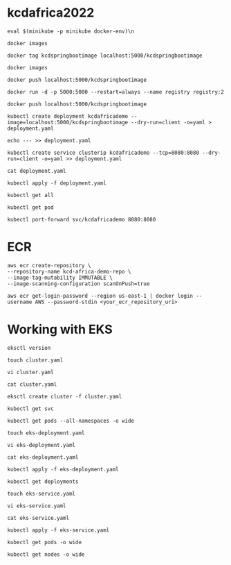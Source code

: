 # kcdafrica2022

```
eval $(minikube -p minikube docker-env)\n
```
```
docker images
```
```
docker tag kcdspringbootimage localhost:5000/kcdspringbootimage
```
```
docker images
```
```
docker push localhost:5000/kcdspringbootimage
```
```
docker run -d -p 5000:5000 --restart=always --name registry registry:2
```
```
docker push localhost:5000/kcdspringbootimage
```
```
kubectl create deployment kcdafricademo --image=localhost:5000/kcdspringbootimage --dry-run=client -o=yaml > deployment.yaml
```
```
echo --- >> deployment.yaml
```
```
kubectl create service clusterip kcdafricademo --tcp=8080:8080 --dry-run=client -o=yaml >> deployment.yaml
```
```
cat deployment.yaml
```
```
kubectl apply -f deployment.yaml 
```
```
kubectl get all
```
```
kubectl get pod
```
```
kubectl port-forward svc/kcdafricademo 8080:8080
```

# ECR

```
aws ecr create-repository \
--repository-name kcd-africa-demo-repo \
--image-tag-mutability IMMUTABLE \
--image-scanning-configuration scanOnPush=true
```

```
aws ecr get-login-password --region us-east-1 | docker login --username AWS --password-stdin <your_ecr_repository_uri>
```

# Working with EKS

```
eksctl version
```
```
touch cluster.yaml
```
```
vi cluster.yaml
```
```
cat cluster.yaml
```
```
eksctl create cluster -f cluster.yaml
```
```
kubectl get svc
```
```
kubectl get pods --all-namespaces -o wide
```
```
touch eks-deployment.yaml
```
```
vi eks-deployment.yaml
```
```
cat eks-deployment.yaml
```
```
kubectl apply -f eks-deployment.yaml
```
```
kubectl get deployments
```
```
touch eks-service.yaml
```
```
vi eks-service.yaml
```
```
cat eks-service.yaml
```
```
kubectl apply -f eks-service.yaml
```
```
kubectl get pods -o wide
```
```
kubectl get nodes -o wide
```
